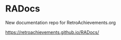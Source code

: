 # RADocs
New documentation repo for RetroAchievements.org

https://retroachievements.github.io/RADocs/
